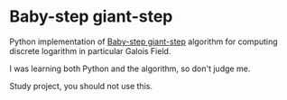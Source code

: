 # Baby-step giant-step

Python implementation of [Baby-step giant-step](https://en.wikipedia.org/wiki/Baby-step_giant-step) algorithm for computing discrete logarithm in particular Galois Field.

I was learning both Python and the algorithm, so don't judge me.

Study project, you should not use this.
